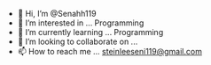 - 👋 Hi, I’m @Senahh119
- 👀 I’m interested in ... Programming
- 🌱 I’m currently learning ... Programming
- 💞️ I’m looking to collaborate on ...
- 📫 How to reach me ... steinleeseni119@gmail.com

<!---
Senahh119/Senahh119 is a ✨ special ✨ repository because its `README.md` (this file) appears on your GitHub profile.
You can click the Preview link to take a look at your changes.
--->

